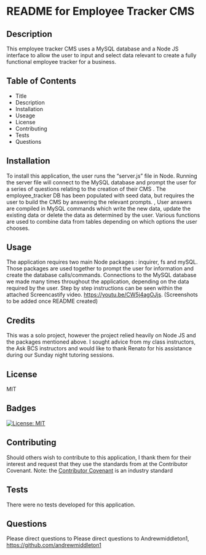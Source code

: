
# README for Employee Tracker CMS
          
## Description 
              
This employee tracker CMS uses a MySQL database and a Node JS interface to allow the user to input and select data relevant to create a fully functional employee tracker for a business.
        
## Table of Contents
* Title
* Description
* Installation
* Useage
* License
* Contributing
* Tests
* Questions

    
## Installation
To install this application, the user runs the “server.js” file in Node. Running the server file will connect to the MySQL database and prompt the user for a series of questions relating to the creation of their CMS . The employee_tracker DB has been populated with seed data, but requires the user to build the CMS by answering the relevant prompts. , User answers are compiled in MySQL commands which write the new data, update the existing data or delete the data as determined by the user. Various functions are used to combine data from tables depending on which options the user chooses. 

## Usage 
The application requires two main Node packages : inquirer, fs and mySQL. Those packages are used together to prompt the user for information and create the database calls/commands. Connections to the MySQL database we made many times throughout the application, depending on the data required by the user. Step by step instructions can be seen within the attached Screencastify video. https://youtu.be/CW5j4agOJjs.
(Screenshots to be added once README created)

## Credits
This was a solo project, however the project relied heavily on Node JS and the packages mentioned above. I sought advice from my class instructors, the Ask BCS instructors and would like to thank Renato for his assistance during our Sunday night tutoring sessions.

## License
MIT

## Badges

[![License: MIT](https://img.shields.io/badge/License-MIT-yellow.svg)](https://opensource.org/licenses/MIT)

## Contributing
Should others wish to contribute to this application, I thank them for their interest and request that they use the standards from at the Contributor Covenant. 
Note: the [Contributor Covenant](https://www.contributor-covenant.org/) is an industry standard

## Tests
There were no tests developed for this application.

## Questions
Please direct questions to Please direct questions to Andrewmiddleton1, https://github.com/andrewmiddleton1
